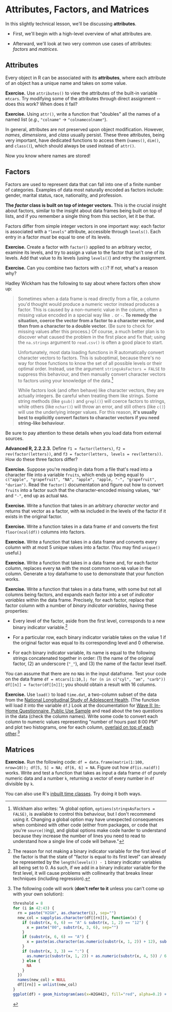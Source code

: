 Attributes, Factors, and Matrices
=================================

In this slightly technical lesson, we'll be discussing **attributes**.

* First, we'll begin with a high-level overview of what attributes are.

* Afterward, we'll look at two very common use cases of attributes: *factors* and *matrices*.

Attributes
----------

Every object in R can be associated with its **attributes**, where each attribute of an object has a unique name and takes on some value.

**Exercise.** Use `attributes()` to view the attributes of the built-in variable `mtcars`. Try modifying some of the attributes through direct assignment -- does this work? When does it fail?

**Exercise.** Using `attr()`, write a function that "doubles" all the names of a named list (*e.g.*, `"colname"` $\to$ `"colnamecolname"`).

In general, attributes are not preserved upon object modification. However, *names*, *dimensions*, and *class* usually persist. These three attributes, being very important, have dedicated functions to access them (`names()`, `dim()`, and `class()`), which should always be used instead of `attr()`.

Now you know where names are stored!

Factors
-------

Factors are used to represent data that can fall into one of a finite number of categories. Examples of data most naturally encoded as factors include: gender, marital status, race, nationality, and profession.

**The *factor* class is built on top of integer vectors.** This is the crucial insight about factors, similar to the insight about data frames being built on top of lists, and if you remember a single thing from this section, let it be that.

Factors differ from simple integer vectors in one important way: each factor is associated with a `"levels"` attribute, accessible through `levels()`. Each entry in a factor *must* be equal to one of its levels.

**Exercise.** Create a factor with `factor()` applied to an arbitrary vector, examine its levels, and try to assign a value to the factor that isn't one of its levels. Add that value to its levels (using `levels()`) and retry the assignment.

**Exercise.** Can you combine two factors with `c()`? If not, what's a reason why?

Hadley Wickham has the following to say about where factors often show up:

> Sometimes when a data frame is read directly from a file, a column you'd thought would produce a numeric vector instead produces a factor. This is caused by a non-numeric value in the column, often a missing value encoded in a special way like `.` or `-`. **To remedy the situation, coerce the vector from a factor to a character vector, and then from a character to a double vector.** (Be sure to check for missing values after this process.) Of course, a much better plan is to discover what caused the problem in the first place and fix that; using the `na.strings` argument to `read.csv()` is often a good place to start.
> 
> Unfortunately, most data loading functions in R automatically convert  character vectors to factors. This is suboptimal, because there's no way for those functions to know the set of all possible levels or their optimal order. Instead, use the argument `stringsAsFactors = FALSE` to suppress this behaviour, and then manually convert character vectors to factors using your knowledge of the data.[^global]
> 
> While factors look (and often behave) like character vectors, they are actually integers. Be careful when treating them like strings. Some string methods (like `gsub()` and `grepl()`) will coerce factors to strings, while others (like `nchar()`) will throw an error, and still others (like `c()`) will use the underlying integer values. For this reason, **it's usually best to explicitly convert factors to character vectors if you need string-like behaviour**.

Be sure to pay attention to these details when you load data from external sources.

**Advanced R, 2.2.2.3.** Define `f1 = factor(letters)`, `f2 = rev(factor(letters))`, and `f3 = factor(letters, levels = rev(letters))`. How do these three factors differ?

**Exercise.** Suppose you're reading in data from a file that's read into a character file into a variable `fruits`, which ends up being equal to `c("apple", "grapefruit", "NA", "apple", "apple, "-", "grapefruit", "durian")`. Read the `factor()` documentation and figure out how to convert `fruits` into a factor such that the character-encoded missing values, `"NA"` and `"-"`, end up as actual `NA`s.

**Exercise.** Write a function that takes in an arbitrary *character vector* and returns that vector as a factor, with `NA` included in the levels of the factor if it exists in the original factor.

**Exercise.** Write a function takes in a data frame `df` and converts the first `floor(ncol(df))` columns into factors.

**Exercise.** Write a function that takes in a data frame and converts every column with at most 5 unique values into a factor. (You may find `unique()` useful.)

**Exercise.** Write a function that takes in a data frame and, for each factor column, replaces every `NA` with the most common non-`NA` value in the column. Generate a toy dataframe to use to demonstrate that your function works.

**Exercise.** Write a function that takes in a data frame, with some but not all columns being factors, and expands each factor into a set of *indicator variables* within the data frame. Precisely, for each factor, replace that factor column with a number of *binary indicator variables*, having these properties:

* Every level of the factor, aside from the first level, corresponds to a new binary indicator variable.[^collin]

* For a particular row, each binary indicator variable takes on the value 1 if the original factor was equal to its corresponding level and 0 otherwise.

* For each binary indicator variable, its name is equal to the following strings concatenated together in order: (1) the name of the original factor, (2) an underscore (`"_"`), and (3) the name of the factor level itself.

You can assume that there are no `NA`s in the input dataframe. Test your code on the data frame `df = mtcars[1:10,]; for (n in c("cyl", "am", "carb")) df[[n]] = factor(df[[n]])`; you should obtain a result with 16 columns.

**Exercise.** Use `load()` to load `time.dat`, a two-column subset of the data from the [National Longitudinal Study of Adolescent Health](http://www.cpc.unc.edu/projects/addhealth). (The function will load it into the variable `df`.) Look at the documentation for [Wave II: In-Home Questionnaire, Public Use Sample](http://www.icpsr.umich.edu/icpsrweb/DSDR/studies/21600) and read about the two questions in the data (check the column names). Write some code to convert each column to numeric values representing "number of hours past 8:00 PM" and plot two histograms, one for each column, [overlaid on top of each other](http://stackoverflow.com/a/6957716/3721976).[^time]

Matrices
--------

**Exercise.** Run the following code: `df = data.frame(matrix(1:100, nrow=10)); df[5, 5] = NA; df[6, 6] = NA`. Figure out how `df[is.na(df)]` works. Write and test a function that takes as input a data frame `df` of purely numeric data and a number `k`, returning a vector of every number in `df` divisible by `k`.

[^global]: Wickham also writes: "A global option, `options(stringsAsFactors = FALSE)`, is available to control this behaviour, but I don't recommend using it. Changing a global option may have unexpected consequences when combined with other code (either from packages, or code that you're `source()`ing), and global options make code harder to understand because they increase the number of lines you need to read to understand how a single line of code will behave."

[^collin]: The reason for not making a binary indicator variable for the first level of the factor is that the state of "factor is equal to its first level" can already be represented by the `length(levels()) - 1` binary indicator variables all being set to 0. As such, if we add in a binary indicator variable for the first level, it will cause problems with collinearity that breaks linear techniques (including regression).

[^time]: The following code will work (**don't refer to it** unless you can't come up with your own solution):

	```r
	threshold = 8
	for (i in 42:43) {
	  rn = paste("H2GH", as.character(i), sep="")
	  new_col = sapply(as.character(df[[rn]]), function(x) {
	    if (substr(x, 6, 6) == "A" & substr(x, 1, 2) == "12") {
	      x = paste("00", substr(x, 3, 6), sep="")
	    }
	    if (substr(x, 6, 6) == "A") {
	      x = paste(as.character(as.numeric(substr(x, 1, 2)) + 12), substr(x, 3, 6), sep="")
	    }
	    if (substr(x, 3, 3) == ":") {
	      as.numeric(substr(x, 1, 2)) + as.numeric(substr(x, 4, 5)) / 60 - threshold
	    } else {
	      NA
	    }
	  })
	  names(new_col) = NULL
	  df[[rn]] = unlist(new_col)
	}
	ggplot(df) + geom_histogram(aes(x=H2GH42), fill="red", alpha=0.2) + geom_histogram(aes(x=H2GH43), fill="blue", alpha=0.2)
	```

You can also use R's [inbuilt time classes](https://stat.ethz.ch/R-manual/R-devel/library/base/html/DateTimeClasses.html). Try doing it both ways.